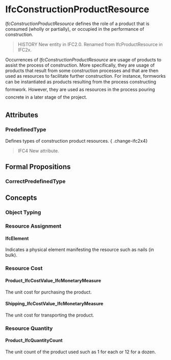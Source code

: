 # IfcConstructionProductResource

_IfcConstructionProductResource_ defines the role of a product that is consumed (wholly or partially), or occupied in the performance of construction.

> HISTORY New entity in IFC2.0. Renamed from IfcProductResource in IFC2x.

Occurrences of _IfcConstructionProductResource_ are usage of products to assist the process of construction. More specifically, they are usage of products that result from some construction processes and that are then used as resources to facilitate further construction. For instance, formworks can be instantiated as products resulting from the process &#145;constructing formwork&#146;. However, they are used as resources in the process &#145;pouring concrete&#146; in a later stage of the project.

## Attributes

### PredefinedType
Defines types of construction product resources.
{ .change-ifc2x4}
> IFC4 New attribute.

## Formal Propositions

### CorrectPredefinedType

## Concepts

### Object Typing



### Resource Assignment



#### IfcElement

Indicates a physical element manifesting the resource such as nails (in bulk).

### Resource Cost



#### Product_IfcCostValue_IfcMonetaryMeasure

The unit cost for purchasing the product.

#### Shipping_IfcCostValue_IfcMonetaryMeasure

The unit cost for transporting the product.

### Resource Quantity



#### Product_IfcQuantityCount

The unit count of the product used such as 1 for each or 12 for a dozen.

